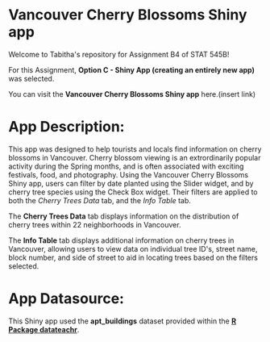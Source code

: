 # Vancouver Cherry Blossoms Shiny app

Welcome to Tabitha's repository for Assignment B4 of STAT 545B!

For this Assignment, **Option C - Shiny App (creating an entirely new app)** was selected.

You can visit the **Vancouver Cherry Blossoms Shiny app** here.(insert link)


# App Description:

This app was designed to help tourists and locals find information on cherry blossoms in Vancouver. Cherry blossom viewing is an extrordinarily popular activity during the Spring months, and is often associated with exciting festivals, food, and photography. Using the Vancouver Cherry Blossoms Shiny app, users can filter by date planted using the Slider widget, and by cherry tree species using the Check Box widget. Their filters are applied to both the *Cherry Trees Data* tab, and the *Info Table* tab.

The **Cherry Trees Data** tab displays information on the distribution of cherry trees within 22 neighborhoods in Vancouver. 

The **Info Table** tab displays additional information on cherry trees in Vancouver, allowing users to view data on individual tree ID's, street name, block number, and side of street to aid in locating trees based on the filters selected.


# App Datasource:

This Shiny app used the **apt_buildings** dataset provided within the [**R Package datateachr**](https://github.com/UBC-MDS/datateachr).
